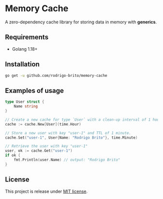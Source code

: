 # Memory Cache

A zero-dependency cache library for storing data in memory with **generics**.

## Requirements

- Golang 1.18+

## Installation

```bash
go get -u github.com/rodrigo-brito/memory-cache
```

## Examples of usage

```go
type User struct {
	Name string
}

// Create a new cache for type `User` with a clean-up interval of 1 hour
cache := cache.New[User](time.Hour)

// Store a new user with key "user-1" and TTL of 1 minute.
cache.Set("user-1", User{Name: "Rodrigo Brito"}, time.Minute)

// Retrieve the user with key "user-1"
user, ok := cache.Get("user-1")
if ok {
    fmt.Println(user.Name) // output: "Rodrigo Brito"
}
```

## License

This project is release under [MIT license](LICENSE).
